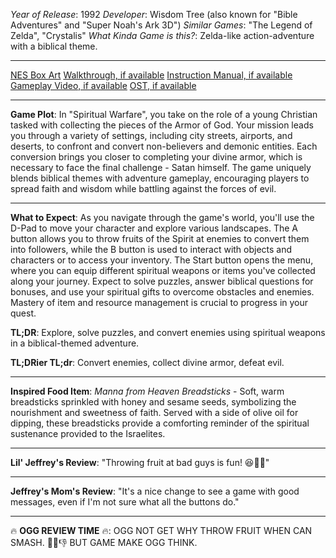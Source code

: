 *Year of Release*: 1992
*Developer*: Wisdom Tree (also known for "Bible Adventures" and "Super Noah's Ark 3D")
*Similar Games*: "The Legend of Zelda", "Crystalis"
*What Kinda Game is this?*: Zelda-like action-adventure with a biblical theme.

---
[NES Box Art](https://www.google.com/search?tbm=isch&q=NES+Box+Art+Spiritual+Warfare) 
[Walkthrough, if available](https://www.google.com/search?q=Walkthrough+NES+Spiritual+Warfare)
[Instruction Manual, if available](https://www.google.com/search?q=NES+Instruction+Manual+Spiritual+Warfare)
[Gameplay Video, if available](https://www.youtube.com/results?search_query=gameplay+NES+Spiritual+Warfare) 
[OST, if available](https://www.youtube.com/results?search_query=gameplay+NES+Spiritual+Warfare+OST)

- - -
**Game Plot**: In "Spiritual Warfare", you take on the role of a young Christian tasked with collecting the pieces of the Armor of God. Your mission leads you through a variety of settings, including city streets, airports, and deserts, to confront and convert non-believers and demonic entities. Each conversion brings you closer to completing your divine armor, which is necessary to face the final challenge - Satan himself. The game uniquely blends biblical themes with adventure gameplay, encouraging players to spread faith and wisdom while battling against the forces of evil.

- - -
**What to Expect**: As you navigate through the game's world, you'll use the D-Pad to move your character and explore various landscapes. The A button allows you to throw fruits of the Spirit at enemies to convert them into followers, while the B button is used to interact with objects and characters or to access your inventory. The Start button opens the menu, where you can equip different spiritual weapons or items you've collected along your journey. Expect to solve puzzles, answer biblical questions for bonuses, and use your spiritual gifts to overcome obstacles and enemies. Mastery of item and resource management is crucial to progress in your quest.

**TL;DR**: Explore, solve puzzles, and convert enemies using spiritual weapons in a biblical-themed adventure.

**TL;DRier TL;dr**: Convert enemies, collect divine armor, defeat evil.

---
**Inspired Food Item**: *Manna from Heaven Breadsticks* - Soft, warm breadsticks sprinkled with honey and sesame seeds, symbolizing the nourishment and sweetness of faith. Served with a side of olive oil for dipping, these breadsticks provide a comforting reminder of the spiritual sustenance provided to the Israelites.

---
**Lil' Jeffrey's Review**: "Throwing fruit at bad guys is fun! 😆🍎👼"

---
**Jeffrey's Mom's Review**: "It's a nice change to see a game with good messages, even if I'm not sure what all the buttons do."

---
🔥 **OGG REVIEW TIME** 🔥: OGG NOT GET WHY THROW FRUIT WHEN CAN SMASH. 🤔🍇👎 BUT GAME MAKE OGG THINK.